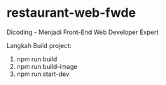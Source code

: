 # restaurant-web-fwde

Dicoding - Menjadi Front-End Web Developer Expert

Langkah Build project:

1. npm run build
2. npm run build-image
3. npm run start-dev
